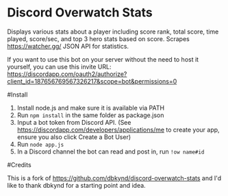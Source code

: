# Discord Overwatch Stats
Displays various stats about a player including score rank, total score, time played, score/sec, and top 3 hero stats based on score.
Scrapes https://watcher.gg/ JSON API for statistics.

If you want to use this bot on your server without the need to host it yourself, you can use this invite URL: https://discordapp.com/oauth2/authorize?client_id=187656769567326217&scope=bot&permissions=0

#Install

1. Install node.js and make sure it is available via PATH
2. Run ``npm install`` in the same folder as package.json
3. Input a bot token from Discord API. (See https://discordapp.com/developers/applications/me to create your app, ensure you also click Create a Bot User)
4. Run ``node app.js``
5. In a Discord channel the bot can read and post in, run ``!ow name#id``

#Credits

This is a fork of https://github.com/dbkynd/discord-overwatch-stats and I'd like to thank dbkynd for a starting point and idea.
